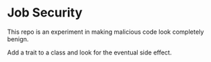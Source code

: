 Job Security
===============================================================================

This repo is an experiment in making malicious code look completely benign.

Add a trait to a class and look for the eventual side effect.
